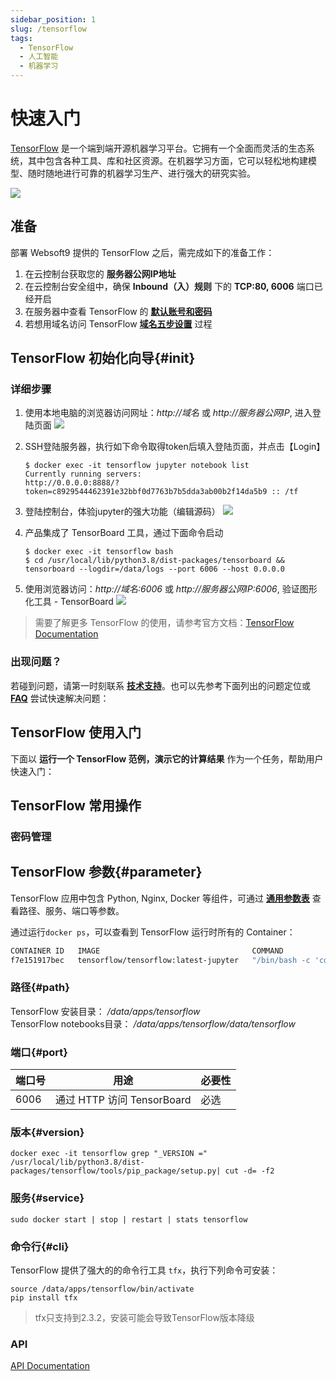 ```yaml
---
sidebar_position: 1
slug: /tensorflow
tags:
  - TensorFlow
  - 人工智能
  - 机器学习
---
```


# 快速入门

[TensorFlow](https://www.tensorflow.org/) 是一个端到端开源机器学习平台。它拥有一个全面而灵活的生态系统，其中包含各种工具、库和社区资源。在机器学习方面，它可以轻松地构建模型、随时随地进行可靠的机器学习生产、进行强大的研究实验。

![](https://libs.websoft9.com/Websoft9/DocsPicture/en/tensorflow/tensowflow-gui-websoft9.jpg)

## 准备

部署 Websoft9 提供的 TensorFlow 之后，需完成如下的准备工作：

1. 在云控制台获取您的 **服务器公网IP地址** 
2. 在云控制台安全组中，确保 **Inbound（入）规则** 下的 **TCP:80, 6006** 端口已经开启
3. 在服务器中查看 TensorFlow 的 **[默认账号和密码](./user/credentials)**  
4. 若想用域名访问  TensorFlow **[域名五步设置](./administrator/domain_step)** 过程


## TensorFlow 初始化向导{#init}

### 详细步骤

1. 使用本地电脑的浏览器访问网址：*http://域名* 或 *http://服务器公网IP*, 进入登陆页面
   ![](https://libs.websoft9.com/Websoft9/DocsPicture/zh/tensorflow/tensorflow-login-websoft9.png)

2. SSH登陆服务器，执行如下命令取得token后填入登陆页面，并点击【Login】
   ```
   $ docker exec -it tensorflow jupyter notebook list
   Currently running servers:
   http://0.0.0.0:8888/?token=c8929544462391e32bbf0d7763b7b5dda3ab00b2f14da5b9 :: /tf

   ```

3. 登陆控制台，体验jupyter的强大功能（编辑源码）
   ![](https://libs.websoft9.com/Websoft9/DocsPicture/zh/tensorflow/tensorflow-main-websoft9.png)

4. 产品集成了 TensorBoard 工具，通过下面命令启动
   ```
   $ docker exec -it tensorflow bash
   $ cd /usr/local/lib/python3.8/dist-packages/tensorboard && tensorboard --logdir=/data/logs --port 6006 --host 0.0.0.0
   ```

5. 使用浏览器访问：*http://域名:6006* 或 *http://服务器公网IP:6006*, 验证图形化工具 - TensorBoard
   ![](https://libs.websoft9.com/Websoft9/DocsPicture/zh/tensorflow/tensorflow-board-websoft9.png)

> 需要了解更多 TensorFlow 的使用，请参考官方文档：[TensorFlow Documentation](https://www.tensorflow.org/learn)


### 出现问题？

若碰到问题，请第一时刻联系 **[技术支持](./helpdesk)**。也可以先参考下面列出的问题定位或  **[FAQ](./faq#setup)** 尝试快速解决问题：

## TensorFlow 使用入门

下面以 **运行一个 TensorFlow 范例，演示它的计算结果** 作为一个任务，帮助用户快速入门：

## TensorFlow 常用操作

### 密码管理


## TensorFlow 参数{#parameter}

TensorFlow 应用中包含 Python, Nginx, Docker 等组件，可通过 **[通用参数表](./administrator/parameter)** 查看路径、服务、端口等参数。

通过运行`docker ps`，可以查看到 TensorFlow 运行时所有的 Container：

```bash
CONTAINER ID   IMAGE                                  COMMAND                  CREATED        STATUS         PORTS                                                                                  NAMES
f7e151917bec   tensorflow/tensorflow:latest-jupyter   "/bin/bash -c 'cd /u…"   15 hours ago   Up 2 minutes   0.0.0.0:6006->6006/tcp, :::6006->6006/tcp, 0.0.0.0:9001->8888/tcp, :::9001->8888/tcp   tensorflow
```

### 路径{#path}

TensorFlow 安装目录： */data/apps/tensorflow*  
TensorFlow notebooks目录： */data/apps/tensorflow/data/tensorflow*  

### 端口{#port}

| 端口号 | 用途                                          | 必要性 |
| ------ | --------------------------------------------- | ------ |
| 6006   | 通过 HTTP 访问 TensorBoard | 必选   |


### 版本{#version}

```shell
docker exec -it tensorflow grep "_VERSION =" /usr/local/lib/python3.8/dist-packages/tensorflow/tools/pip_package/setup.py| cut -d= -f2
```

### 服务{#service}

```shell
sudo docker start | stop | restart | stats tensorflow

```

### 命令行{#cli}

TensorFlow 提供了强大的的命令行工具 `tfx`，执行下列命令可安装：

```
source /data/apps/tensorflow/bin/activate
pip install tfx
```

 > tfx只支持到2.3.2，安装可能会导致TensorFlow版本降级

### API

[API Documentation](https://tensorflow.google.cn/api_docs)

